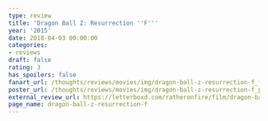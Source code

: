 ```yaml
---
type: review
title: 'Dragon Ball Z: Resurrection ''F'''
year: '2015'
date: 2018-04-03 00:00:00
categories:
- reviews
draft: false
rating: 3
has_spoilers: false
fanart_url: /thoughts/reviews/movies/img/dragon-ball-z-resurrection-f_fanart.png
poster_url: /thoughts/reviews/movies/img/dragon-ball-z-resurrection-f_poster.png
external_review_url: https://letterboxd.com/ratheronfire/film/dragon-ball-z-resurrection-f/
page_name: dragon-ball-z-resurrection-f
---
```


